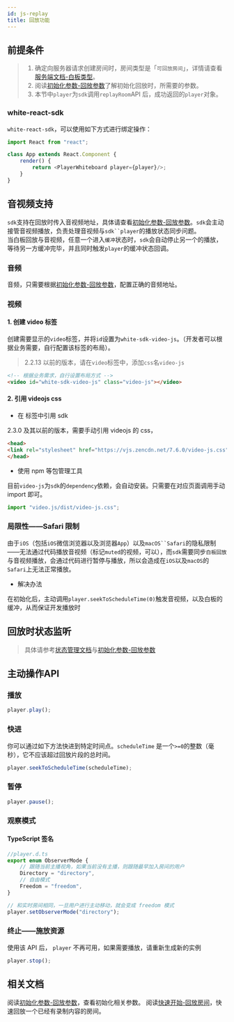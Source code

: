 ```yaml
---
id: js-replay
title: 回放功能
---
```


## 前提条件

>1. 确定向服务器请求创建房间时，房间类型是「`可回放房间`」，详情请查看[服务端文档-白板类型](server/api/whiteboard-base.md#%E5%88%9B%E5%BB%BA%E7%99%BD%E6%9D%BF)。  
>2. 阅读[初始化参数-回放参数](../parameters/player.md)了解初始化回放时，所需要的参数。
>3. 本节中`player`为`sdk`调用`replayRoom`API 后，成功返回的`player`对象。

### white-react-sdk
`white-react-sdk`，可以使用如下方式进行绑定操作：

```javascript
import React from "react";

class App extends React.Component {
    render() {
        return <PlayerWhiteboard player={player}/>;
    }
}
```

## 音视频支持

`sdk`支持在回放时传入音视频地址，具体请查看[初始化参数-回放参数](../parameters/player.md)。`sdk`会主动接管音视频播放，负责处理音视频与`sdk``player`的播放状态同步问题。  
当白板回放与音视频，任意一个进入`缓冲`状态时，`sdk`会自动停止另一个的播放，等待另一方缓冲完毕，并且同时触发`player`的缓冲状态回调。

### 音频

音频，只需要根据[初始化参数-回放参数](../parameters/player.md)，配置正确的音频地址。

### 视频

#### 1. 创建 video 标签

创建需要显示的`video`标签，并将`id`设置为`white-sdk-video-js`。（开发者可以根据业务需要，自行配置该标签的布局）。

>2.2.13 以前的版本，请在`video`标签中，添加`css`名`video-js`

```html
<!-- 根据业务需求，自行设置布局方式 -->
<video id="white-sdk-video-js" class="video-js"></video>
```

#### 2. 引用 videojs css

* 在 <head> 标签中引用 sdk 

2.3.0 及其以前的版本，需要手动引用 videojs 的 css，

```html
<head>
<link rel="stylesheet" href="https://vjs.zencdn.net/7.6.0/video-js.css">
</head>
```

* 使用 npm 等包管理工具

目前`video-js`为`sdk`的`dependency`依赖，会自动安装。只需要在对应页面调用手动 import 即可。

```js
import "video.js/dist/video-js.css";
```

### 局限性——Safari 限制

由于`iOS`（包括`iOS`微信浏览器以及浏览器`App`）以及`macOS``Safari`的隐私限制——无法通过代码播放音视频（标记`muted`的视频，可以），而`sdk`需要同步`白板回放`与音视频播放，会通过代码进行暂停与播放，所以会造成在`iOS`以及`macOS`的`Safari`上无法正常播放。

* 解决办法

在初始化后，主动调用`player.seekToScheduleTime(0)`触发音视频，以及白板的缓冲，从而保证开发播放时

## 回放时状态监听

>具体请参考[状态管理文档](./state.md)与[初始化参数-回放参数](../parameters/player.md)

## 主动操作API

### 播放

```javascript
player.play();
```

### 快进

你可以通过如下方法快进到特定时间点。``scheduleTime`` 是一个`>=0`的整数（毫秒），它不应该超过回放片段的总时间。

```javascript
player.seekToScheduleTime(scheduleTime);
```

### 暂停

```javascript
player.pause();
```

### 观察模式

#### TypeScript 签名

```Typescript
//player.d.ts
export enum ObserverMode {
    // 跟随当前主播视角，如果当前没有主播，则跟随最早加入房间的用户
    Directory = "directory",
    // 自由模式
    Freedom = "freedom",
}
```

```javascript
// 和实时房间相同，一旦用户进行主动移动，就会变成 freedom 模式
player.setObserverMode("directory");
```

### 终止——施放资源

使用该 API 后， `player` 不再可用，如果需要播放，请重新生成新的实例

```javascript
player.stop();
```

## 相关文档

阅读[初始化参数-回放参数](../parameters/player.md)，查看初始化相关参数。
阅读[快速开始-回放房间](../quick-start/player.md)，快速回放一个已经有录制内容的房间。